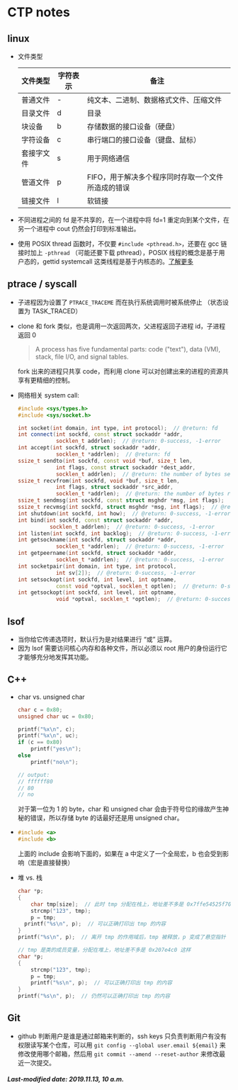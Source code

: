 # CTP notes

## linux

+ 文件类型

  | 文件类型   | 字符表示 | 备注                                               |
  | ---------- | -------- | -------------------------------------------------- |
  | 普通文件   | -        | 纯文本、二进制、数据格式文件、压缩文件             |
  | 目录文件   | d        | 目录                                               |
  | 块设备     | b        | 存储数据的接口设备（硬盘）                         |
  | 字符设备   | c        | 串行端口的接口设备（键盘、鼠标）                   |
  | 套接字文件 | s        | 用于网络通信                                       |
  | 管道文件   | p        | FIFO，用于解决多个程序同时存取一个文件所造成的错误 |
  | 链接文件   | l        | 软链接                                             |

+ 不同进程之间的 fd 是不共享的，在一个进程中将 fd=1 重定向到某个文件，在另一个进程中 cout 仍然会打印到标准输出。

+ 使用 POSIX thread 函数时，不仅要 `#include <pthread.h>`，还要在 gcc 链接时加上 `-pthread` （可能还要下载 pthread），POSIX 线程的概念是基于用户态的，gettid systemcall 这类线程是基于内核态的。[了解更多](<https://www.cnblogs.com/luntai/p/6184156.html>)

## ptrace / syscall

+ 子进程因为设置了 `PTRACE_TRACEME` 而在执行系统调用时被系统停止 （状态设置为 TASK_TRACED）

+ clone 和 fork 类似，也是调用一次返回两次，父进程返回子进程 id，子进程返回 0

  > A process has five fundamental parts: code ("text"), data (VM), stack, file I/O, and signal tables.

  fork 出来的进程只共享 code，而利用 clone 可以对创建出来的进程的资源共享有更精细的控制。

+ 网络相关 system call:

  ```c++
  #include <sys/types.h>
  #include <sys/socket.h>
  
  int socket(int domain, int type, int protocol);  // @return: fd
  int connect(int sockfd, const struct sockaddr *addr, 
              socklen_t addrlen);  // @return: 0-success, -1-error
  int accept(int sockfd, struct sockaddr *addr, 
              socklen_t *addrlen);  // @return: fd
  ssize_t sendto(int sockfd, const void *buf, size_t len, 
              int flags, const struct sockaddr *dest_addr, 
              socklen_t addrlen);  // @return: the number of bytes sent, -1-error
  ssize_t recvfrom(int sockfd, void *buf, size_t len, 
              int flags, struct sockaddr *src_addr, 
              socklen_t *addrlen);  // @return: the number of bytes received, -1-error
  ssize_t sendmsg(int sockfd, const struct msghdr *msg, int flags);  // @return: =sendto
  ssize_t recvmsg(int sockfd, struct msghdr *msg, int flags);  // @return: =recvfrom
  int shutdown(int sockfd, int how);  // @return: 0-success, -1-error
  int bind(int sockfd, const struct sockaddr *addr, 
           	socklen_t addrlen);  // @return: 0-success, -1-error
  int listen(int sockfd, int backlog);  // @return: 0-success, -1-error
  int getsockname(int sockfd, struct sockaddr *addr, 
              socklen_t *addrlen);  // @return: 0-success, -1-error
  int getpeername(int sockfd, struct sockaddr *addr, 
              socklen_t *addrlen);  // @return: 0-success, -1-error
  int socketpair(int domain, int type, int protocol, 
              int sv[2]);  // @return: 0-success, -1-error
  int setsockopt(int sockfd, int level, int optname,
              const void *optval, socklen_t optlen);  // @return: 0-success, -1-error
  int getsockopt(int sockfd, int level, int optname,
              void *optval, socklen_t *optlen);  // @return: 0-success, -1-error
  ```

## lsof

+ 当你给它传递选项时，默认行为是对结果进行 “或” 运算。
+ 因为 lsof 需要访问核心内存和各种文件，所以必须以 root 用户的身份运行它才能够充分地发挥其功能。

## C++

+ char vs. unsigned char

  ```c++
  char c = 0x80;
  unsigned char uc = 0x80;
  
  printf("%x\n", c);
  printf("%x\n", uc);
  if (c == 0x80)
      printf("yes\n");
  else
      printf("no\n");
  
  // output:
  // ffffff80
  // 80
  // no
  ```

  对于第一位为 1 的 byte，char 和 unsigned char 会由于符号位的缘故产生神秘的错误，所以存储 byte 的话最好还是用 unsigned char。

+ ```c++
  #include <a>
  #include <b>
  ```

  上面的 include 会影响下面的，如果在 a 中定义了一个全局宏，b 也会受到影响（宏是直接替换）

+ 堆 vs. 栈

  ```c++
  char *p;
  {
      char tmp[size];  // 此时 tmp 分配在栈上，地址差不多是 0x7ffe54525f70 这样
      strcmp("123", tmp);
      p = tmp;  
  	printf("%s\n", p);  // 可以正确打印出 tmp 的内容
  }
  printf("%s\n", p);  // 离开 tmp 的作用域后，tmp 被释放，p 变成了悬空指针
  ```

  ```c++
  // tmp 是类的成员变量，分配在堆上，地址差不多是 0x207e4c0 这样
  char *p;
  {
      strcmp("123", tmp);
      p = tmp;
      printf("%s\n", p);  // 可以正确打印出 tmp 的内容
  }
  printf("%s\n", p);  // 仍然可以正确打印出 tmp 的内容
  ```

## Git

+ github 判断用户是谁是通过邮箱来判断的，ssh keys 只负责判断用户有没有权限读写某个仓库，可以用 `git config --global user.email ${email}` 来修改使用哪个邮箱，然后用 `git commit --amend --reset-author` 来修改最近一次提交。

##### Last-modified date: 2019.11.13, 10 a.m.